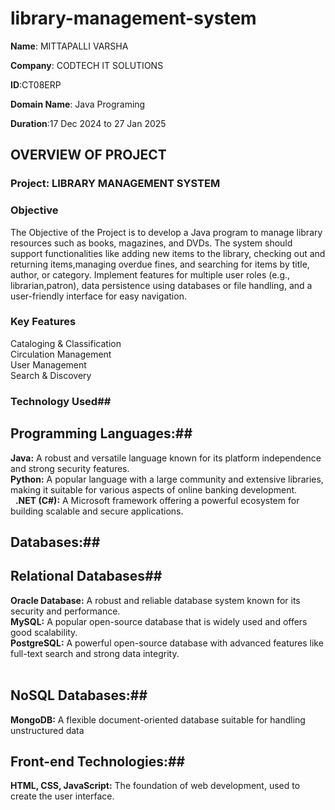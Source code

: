 # library-management-system
**Name**: MITTAPALLI VARSHA

**Company**: CODTECH IT SOLUTIONS

**ID**:CT08ERP

**Domain Name**: Java Programing

**Duration**:17 Dec 2024 to 27 Jan 2025

## OVERVIEW OF PROJECT

### Project: LIBRARY MANAGEMENT SYSTEM
### Objective
The Objective of the Project is to develop a Java program to manage library resources such as books,
magazines, and DVDs. The system should support functionalities like adding new items to the library, 
checking out and returning items,managing overdue fines, and searching for items by title, author, or
category. Implement features for multiple user roles (e.g., librarian,patron), data persistence using
databases or file handling, and a user-friendly interface for easy navigation.
### Key Features
Cataloging & Classification<br>
Circulation Management<br>
User Management<br>
Search & Discovery<br>

### Technology Used##
## Programming Languages:##
**Java:** A robust and versatile language known for its platform independence and strong security features.  <br> 
**Python:** A popular language with a large community and extensive libraries, making it suitable for various aspects of online banking development. <br>  
**.NET (C#):** A Microsoft framework offering a powerful ecosystem for building scalable and secure applications.<br>
## Databases:##

## Relational Databases##
**Oracle Database:** A robust and reliable database system known for its security and performance.<br>
**MySQL:** A popular open-source database that is widely used and offers good scalability.<br> 
**PostgreSQL:** A powerful open-source database with advanced features like full-text search and strong data integrity.<br>   
## NoSQL Databases:##
**MongoDB:** A flexible document-oriented database suitable for handling unstructured data<br>
## Front-end Technologies:##
**HTML, CSS, JavaScript:** The foundation of web development, used to create the user interface.<br>
